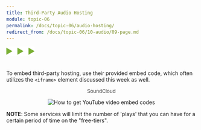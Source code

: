 ```yaml
---
title: Third-Party Audio Hosting
module: topic-06
permalink: /docs/topic-06/audio-hosting/
redirect_from: /docs/topic-06/10-audio/09-page.md
---
```


<img src="./../../../img/arrow-divider.svg" style="width: 75px; border: none; margin: 0px 0 20px 0" />

To embed third-party hosting, use their provided embed code, which often utilizes the `<iframe>` element discussed this week as well.

<center><p style="font-size: small; color: #333;">SoundCloud</p><img src="../imgs/soundcloud-embed.gif" title="How to get YouTube video embed codes" width="400" style="margin: 0;" /></center>

**NOTE**: Some services will limit the number of 'plays' that you can have for a certain period of time on the "free-tiers".
